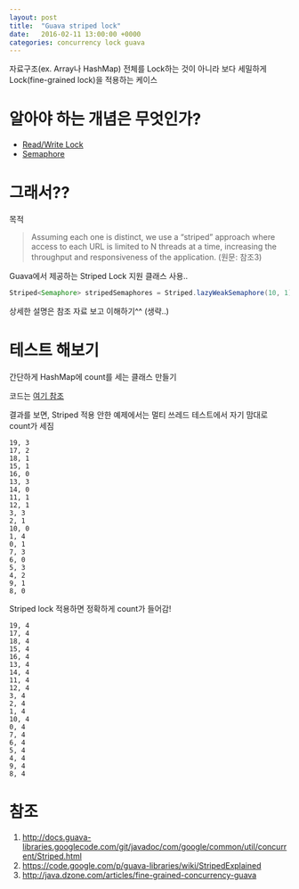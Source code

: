 ```yaml
---
layout: post
title:  "Guava striped lock"
date:   2016-02-11 13:00:00 +0000
categories: concurrency lock guava
---
```


자료구조(ex. Array나 HashMap) 전체를 Lock하는 것이 아니라 보다 세밀하게 Lock(fine-grained lock)을 적용하는 케이스

# 알아야 하는 개념은 무엇인가?

- [Read/Write Lock](http://docs.oracle.com/javase/7/docs/api/java/util/concurrent/locks/ReentrantReadWriteLock.html)
- [Semaphore](http://docs.oracle.com/javase/7/docs/api/java/util/concurrent/Semaphore.html)

# 그래서??

목적

> Assuming each one is distinct, we use a “striped” approach where access to each URL is limited to N threads at a time, increasing the throughput and responsiveness of the application. (원문: 참조3)

Guava에서 제공하는 Striped Lock 지원 클래스 사용..

```java
Striped<Semaphore> stripedSemaphores = Striped.lazyWeakSemaphore(10, 1);
```

상세한 설명은 참조 자료 보고 이해하기^^ (생략..)

# 테스트 해보기

간단하게 HashMap에 count를 세는 클래스 만들기

코드는 [여기 참조](https://gist.github.com/chanwookpark/c3cde0e1647dae735b2d)

결과를 보면, Striped 적용 안한 예제에서는 멀티 쓰레드 테스트에서 자기 맘대로 count가 세짐

	19, 3
    17, 2
    18, 1
    15, 1
    16, 0
    13, 3
    14, 0
    11, 1
    12, 1
    3, 3
    2, 1
    10, 0
    1, 4
    0, 1
    7, 3
    6, 0
    5, 3
    4, 2
    9, 1
    8, 0

Striped lock 적용하면 정확하게 count가 들어감!

	19, 4
    17, 4
    18, 4
    15, 4
    16, 4
    13, 4
    14, 4
    11, 4
    12, 4
    3, 4
    2, 4
    1, 4
    10, 4
    0, 4
    7, 4
    6, 4
    5, 4
    4, 4
    9, 4
    8, 4

# 참조

1. http://docs.guava-libraries.googlecode.com/git/javadoc/com/google/common/util/concurrent/Striped.html
1. https://code.google.com/p/guava-libraries/wiki/StripedExplained
1. http://java.dzone.com/articles/fine-grained-concurrency-guava
